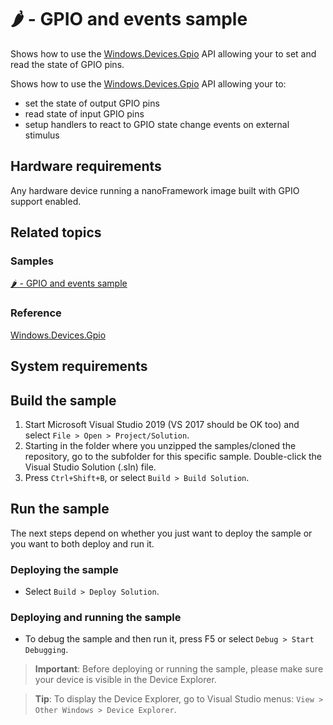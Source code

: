 # 🌶️ - GPIO and events sample

Shows how to use the [Windows.Devices.Gpio](http://docs.nanoframework.net/api/Windows.Devices.Gpio.html) API allowing your to set and read the state of GPIO pins.

Shows how to use the [Windows.Devices.Gpio]() API allowing your to:

- set the state of output GPIO pins 
- read state of input GPIO pins
- setup handlers to react to GPIO state change events on external stimulus

## Hardware requirements

Any hardware device running a nanoFramework image built with GPIO support enabled.

## Related topics

### Samples

[🌶️ -  GPIO and events sample](./Gpio+Events)

### Reference

[Windows.Devices.Gpio](http://docs.nanoframework.net/api/Windows.Devices.Gpio.html)

## System requirements

## Build the sample

1. Start Microsoft Visual Studio 2019 (VS 2017 should be OK too) and select `File > Open > Project/Solution`.
1. Starting in the folder where you unzipped the samples/cloned the repository, go to the subfolder for this specific sample. Double-click the Visual Studio Solution (.sln) file.
1. Press `Ctrl+Shift+B`, or select `Build > Build Solution`.

## Run the sample

The next steps depend on whether you just want to deploy the sample or you want to both deploy and run it.

### Deploying the sample

- Select `Build > Deploy Solution`.

### Deploying and running the sample

- To debug the sample and then run it, press F5 or select `Debug > Start Debugging`.

> **Important**: Before deploying or running the sample, please make sure your device is visible in the Device Explorer.

> **Tip**: To display the Device Explorer, go to Visual Studio menus: `View > Other Windows > Device Explorer`.
